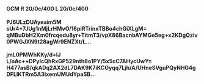 #### GCM R 20/0c/400 L 20/0c/400
**PJ6ULzDUAyeaim5M**<br/>**sUr4+7JUg1nMjLrHMvO/16piRTrinxTBBo4chGiXLgM=**<br/>**qMBuDbH2Xm0frcqedu8yr+TitmT3/vpX86BacnbAYMGe5eg+x2KDgQziv0PWGJXN9t28agWr9ENZXt/L...**<br/><br/>
**jmL0PMWhKKy/d+lJ**<br/>**L/oAc++DPyIcQhRxGP529nth8o1PY/5x5cC7AHycUwY=**<br/>**H477asB/qkADq2AX2dL7DAK9K7iKCOyqq7Ljh/A/UHneSVguPQyNHG4gDFLlKTRm5A3IxemUMUdYpaSB...**